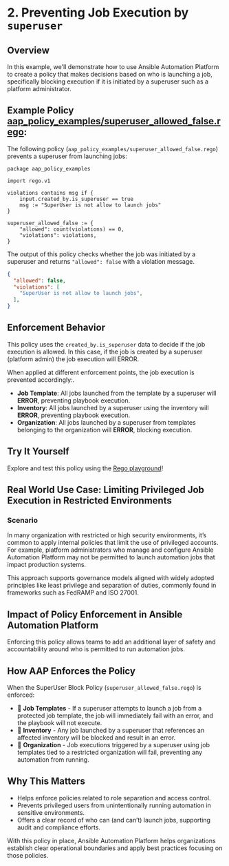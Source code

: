# 2. Preventing Job Execution by `superuser`

## Overview

In this example, we'll demonstrate how to use Ansible Automation Platform to create a policy that makes decisions based on who is launching a job, specifically blocking execution if it is initiated by a superuser such as a platform administrator. 

## Example Policy [aap_policy_examples/superuser_allowed_false.rego](aap_policy_examples/superuser_allowed_false.rego):

The following policy (`aap_policy_examples/superuser_allowed_false.rego`) prevents a superuser from launching jobs:

```rego
package aap_policy_examples

import rego.v1

violations contains msg if {
	input.created_by.is_superuser == true
	msg := "SuperUser is not allow to launch jobs"
}

superuser_allowed_false := {
	"allowed": count(violations) == 0,
	"violations": violations,
}
```

The output of this policy checks whether the job was initiated by a superuser and returns `"allowed": false` with a violation message.

```json
{
  "allowed": false,
  "violations": [
    "SuperUser is not allow to launch jobs",
  ],
}
```

## Enforcement Behavior

This policy uses the `created_by.is_superuser` data to decide if the job execution is allowed. In this case, if the job is created by a superuser (platform admin) the job execution will ERROR. 

When applied at different enforcement points, the job execution is prevented accordingly:.

- **Job Template**: All jobs launched from the template by a superuser will **ERROR**, preventing playbook execution.
- **Inventory**: All jobs launched by a superuser using the inventory will **ERROR**, preventing playbook execution.
- **Organization**: All jobs launched by a superuser from templates belonging to  the organization will **ERROR**, blocking execution.

## Try It Yourself

Explore and test this policy using the [Rego playground](https://play.openpolicyagent.org/p/uKcIkcqpR1)!

## Real World Use Case: Limiting Privileged Job Execution in Restricted Environments

### Scenario

In many organization with restricted or high security environments, it’s common to apply internal policies that limit the use of privileged accounts. For example, platform administrators who manage and configure Ansible Automation Platform may not be permitted to launch automation jobs that impact production systems.

This approach supports governance models aligned with widely adopted principles like least privilege and separation of duties, commonly found in frameworks such as FedRAMP and ISO 27001.

## Impact of Policy Enforcement in Ansible Automation Platform

Enforcing this policy allows teams to add an additional layer of safety and accountability around who is permitted to run automation jobs.

## How AAP Enforces the Policy

When the SuperUser Block Policy (`superuser_allowed_false.rego`) is enforced:

- 🚫 **Job Templates** - If a superuser attempts to launch a job from a protected job template, the job will immediately fail with an error, and the playbook will not execute.
- 🚫 **Inventory** - Any job launched by a superuser that references an affected inventory will be blocked and result in an error.
- 🚫 **Organization** - Job executions triggered by a superuser using job templates tied to a restricted organization will fail, preventing any automation from running.

## Why This Matters

- Helps enforce policies related to role separation and access control.
- Prevents privileged users from unintentionally running automation in sensitive environments.
- Offers a clear record of who can (and can’t) launch jobs, supporting audit and compliance efforts.

With this policy in place, Ansible Automation Platform helps organizations establish clear operational boundaries and apply best practices focusing on those policies.

